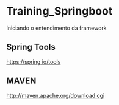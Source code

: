 # Training_Springboot
Iniciando o entendimento da framework

## Spring Tools
https://spring.io/tools

## MAVEN

http://maven.apache.org/download.cgi
